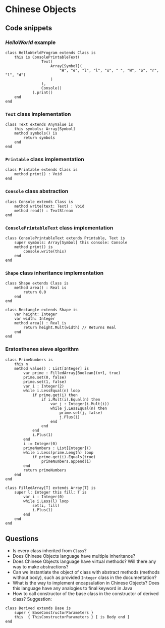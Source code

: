 # Chinese Objects

## Code snippets
### *HelloWorld* example
```
class HelloWorldProgram extends Class is
    this is ConsolePrintableText(
                Text(
                    Array[Symbol](
                        "H", "e", "l", "l", "o", " ", "W", "o", "r", "l", "d")
                    )
                ),
                Console()
            ).print()
    end
end
```

### `Text` class implementation
```
class Text extends AnyValue is 
    this symbols: Array[Symbol]
    method symbols() is
        return symbols
    end
end
```

### `Printable` class implementation
```
class Printable extends Class is
    method print() : Void
end
```

### `Console` class abstraction 
```
class Console extends Class is
    method write(text: Text) : Void
    method read() : TextStream
end 
```

### `ConsolePrintableText` class implementation
```
class ConsolePrintableText extends Printable, Text is
    super symbols: Array[Symbol] this console: Console
    method print() is
        console.write(this)
    end
end
```

### `Shape` class inheritance implementation
```
class Shape extends Class is 
    method area() : Real is
        return 0.0
    end
end

class Rectangle extends Shape is
    var height: Integer
    var width: Integer
    method area() : Real is
        return height.Mult(width) // Returns Real
    end
end
```
 
### Eratosthenes sieve algorithm
```
class PrimeNumbers is
    this n
    method value() : List[Integer] is
        var prime : FilledArray[Boolean](n+1, true)
        prime.set(0, false)
        prime.set(1, false)
        var i : Integer(2)
        while i.LessEqual(n) loop
            if prime.get(i) then
                if i.Mult(i).Equal(n) then
                    var j : Integer(i.Mult(i))
                    while j.LessEqual(n) then
                        prime.set(j, false)
                        j.Plus(1)
                    end
                end
            end
            i.Plus(1)
        end
        i := Integer(0)
        primeNumbers : List[Integer]()
        while i.Less(prime.Length) loop
            if prime.get(i).Equals(true)
                primeNumbers.append(i)        
        end
        return primeNumbers
    end
end
```

```
class FilledArray[T] extends Array[T] is
    super l: Integer this fill: T is
        var i : Integer(0)
        while i.Less(l) loop
            set(i, fill)
            i.Plus(1)
        end
    end
end
```


## Questions

- Is every class inherited from `Class`?
- Does Chinese Objects language have multiple inheritance?
- Does Chinese Objects language have virtual methods? Will there any way to make abstractions?
- Can we instantiate the object of class with abstract methods (methods without body), such as provided `Integer` class 
in the documentation?
- What is the way to implement encapsulation in Chinese Objects? Does this language have any analogies to final keyword
in Java
- How to call constructor of the base class in the constructor of derived class?
Suggestion:
```
class Derived extends Base is
    super { BaseConstructorParameters }
    this  { ThisConstructorParameters } [ is Body end ]
end
```
